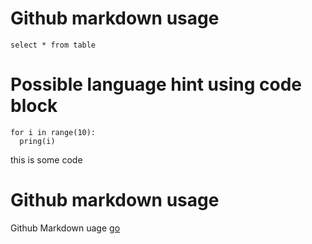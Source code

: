 
# Github markdown usage

```tsql
select * from table
```



# Possible language hint using code block

```cpython
for i in range(10):
  pring(i)
 ```
 
 this is some code
 
 # Github markdown usage

Github Markdown uage [go](https://docs.github.com/en/get-started/writing-on-github/getting-started-with-writing-and-formatting-on-github/basic-writing-and-formatting-syntax)
